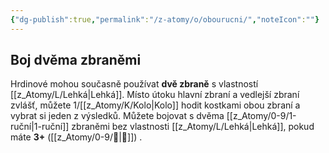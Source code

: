 ```yaml
---
{"dg-publish":true,"permalink":"/z-atomy/o/obourucni/","noteIcon":""}
---
```


## Boj dvěma zbraněmi
Hrdinové mohou současně používat **dvě zbraně** s vlastností [[z_Atomy/L/Lehká\|Lehká]]. Místo útoku hlavní zbraní a vedlejší zbraní zvlášť, můžete 1/[[z_Atomy/K/Kolo\|Kolo]] hodit kostkami obou zbraní a vybrat si jeden z výsledků. Můžete bojovat s dvěma [[z_Atomy/0-9/1-ruční\|1-ruční]] zbraněmi bez vlastnosti [[z_Atomy/L/Lehká\|Lehká]], pokud máte **3+** ([[z_Atomy/0-9/💪\|💪]]) .